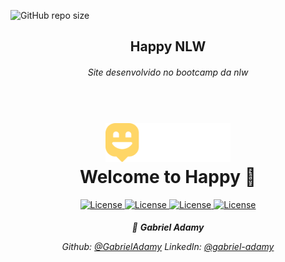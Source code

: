 ![GitHub repo size](https://img.shields.io/github/repo-size/GabrielAdamy/Happy-nlw)
<h2 align="center">Happy NLW</h2>

<h6 align="center">Site desenvolvido no bootcamp da nlw</h6>

<h1 align="center">
  <br>
  <a href="https://github.com/GabrielAdamy/Happy-nlw"><img src="https://raw.githubusercontent.com/GabrielAdamy/Happy-nlw/master/public/images/logo.svg" alt="Welcome to Happy 👋" width="200"></a>
  <br>
  Welcome to Happy 👋
  <br>
</h1>


<p align="center">
    <a href="https://opensource.org/licenses/MIT">
        <img alt="License" src="https://img.shields.io/badge/License-MIT-yellow.svg">
    </a>
    <a href="#">
        <img alt="License" src="https://img.shields.io/github/languages/count/GabrielAdamy/Happy-nlw">
    </a>
    <a href="#">
        <img alt="License" src="https://img.shields.io/github/last-commit/MagicalStrangeQuark/ecommerce-adonis">
    </a>
    <a href="#">
        <img alt="License" src="https://img.shields.io/github/followers/MagicalStrangeQuark?style=social">
    </a>
</p>

<h6 align="center">

  👤 **Gabriel Adamy**

Github:   [@GabrielAdamy](https://github.com/GabrielAdamy)
LinkedIn: [@gabriel-adamy](https://www.linkedin.com/in/gabriel-adamy) 
</h6>
